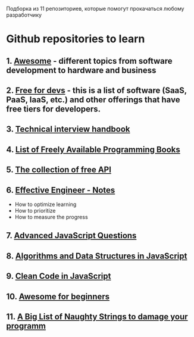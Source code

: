Подборка из 11 репозиториев, которые помогут прокачаться любому разработчику
# Github repositories to learn

## 1. [Awesome](https://github.com/sindresorhus/awesome) - different topics from software development to hardware and business

## 2. [Free for devs](https://github.com/ripienaar/free-for-dev) - this is a list of software (SaaS, PaaS, IaaS, etc.) and other offerings that have free tiers for developers.

## 3. [Technical interview handbook](https://github.com/yangshun/tech-interview-handbook)

## 4. [List of Freely Available Programming Books](https://github.com/EbookFoundation/free-programming-books)

## 5. [The collection of free API](https://github.com/public-apis/public-apis)

## 6. [Effective Engineer - Notes](https://gist.github.com/rondy/af1dee1d28c02e9a225ae55da2674a6f)
   * How to optimize learning
   * How to prioritize
   * How to measure the progress

## 7. [Advanced JavaScript Questions](https://github.com/lydiahallie/javascript-questions)

## 8. [Algorithms and Data Structures in JavaScript](https://github.com/trekhleb/javascript-algorithms)

## 9. [Clean Code in JavaScript](https://github.com/ryanmcdermott/clean-code-javascript)

## 10. [Awesome for beginners](https://github.com/MunGell/awesome-for-beginners)

## 11. [A Big List of Naughty Strings to damage your programm](https://github.com/minimaxir/big-list-of-naughty-strings)